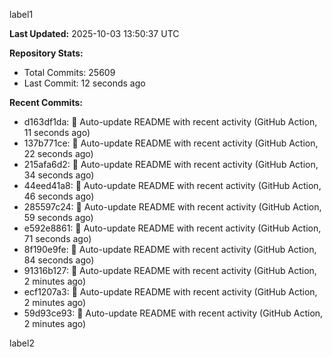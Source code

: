 
label1 
<!-- ACTIVITY_START -->
**Last Updated:** 2025-10-03 13:50:37 UTC

**Repository Stats:**
- Total Commits: 25609
- Last Commit: 12 seconds ago

**Recent Commits:**
- d163df1da: 🤖 Auto-update README with recent activity (GitHub Action, 11 seconds ago)
- 137b771ce: 🤖 Auto-update README with recent activity (GitHub Action, 22 seconds ago)
- 215afa6d2: 🤖 Auto-update README with recent activity (GitHub Action, 34 seconds ago)
- 44eed41a8: 🤖 Auto-update README with recent activity (GitHub Action, 46 seconds ago)
- 285597c24: 🤖 Auto-update README with recent activity (GitHub Action, 59 seconds ago)
- e592e8861: 🤖 Auto-update README with recent activity (GitHub Action, 71 seconds ago)
- 8f190e9fe: 🤖 Auto-update README with recent activity (GitHub Action, 84 seconds ago)
- 91316b127: 🤖 Auto-update README with recent activity (GitHub Action, 2 minutes ago)
- ecf1207a3: 🤖 Auto-update README with recent activity (GitHub Action, 2 minutes ago)
- 59d93ce93: 🤖 Auto-update README with recent activity (GitHub Action, 2 minutes ago)
<!-- ACTIVITY_END -->

label2
